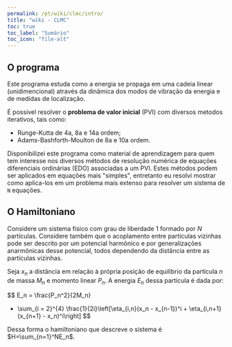 ```yaml
---
permalink: /pt/wiki/clmc/intro/
title: "wiki - CLMC"
toc: true
toc_label: "Sumário"
toc_icon: "file-alt"
---
```


## O programa

Este programa estuda como a energia se propaga em uma
cadeia linear (unidimencional) através da dinâmica dos modos de vibração da energia
e de medidas de localização.

É possível resolver o **problema de valor inicial** (PVI) com diversos metodos iterativos,
tais como:
* Runge-Kutta de 4a, 8a e 14a ordem;
* Adams-Bashforth-Moulton de 8a e 10a ordem.

Disponibilizei este programa como material de aprendizagem para quem tem interesse
nos diversos métodos de resolução numérica de equações diferenciais ordinárias
(EDO) associadas a um PVI. Estes métodos podem ser aplicados em equações mais "simples",
entretanto eu resolvi mostrar como aplica-los em um problema mais extenso para
resolver um sistema de `N` equações.

## O Hamiltoniano

Considere um sistema físico com grau de liberdade 1 formado por $N$
partículas. Considere também que o acoplamento entre partículas
vizinhas pode ser descrito por um potencial harmônico e por
generalizações anarmônicas desse potencial, todos dependendo da
distância entre as partículas vizinhas.

Seja $x_n$ a distância em relação à própria posição de equilíbrio
da partícula $n$ de massa $M_n$ e momento linear $P_n$.
A energia $E_n$ dessa partícula é dada por:

$$
E_n = \frac{P_n^2}{2M_n}
   + \sum_{i = 2}^{4}
   \frac{1}{2i}\left[\eta_{i,n}(x_n - x_{n-1})^i + \eta_{i,n+1}(x_{n+1} - x_n)^i\right]
$$

Dessa forma o hamiltoniano que descreve o sistema é $H=\sum_{n=1}^NE_n$.
